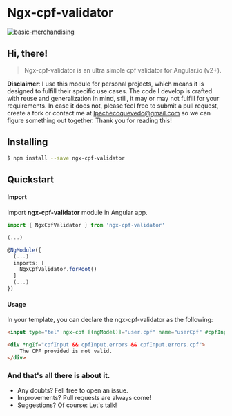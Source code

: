 # Ngx-cpf-validator
[![basic-merchandising](https://imgur.com/LNOYczf.png)](https://github.com/leopq)

## Hi, there!

> Ngx-cpf-validator is an ultra simple cpf validator for Angular.io (v2+).

**Disclaimer**: I use this module for personal projects, which means it is designed to fulfill their specific use cases. The code I develop is crafted with reuse and generalization in mind, still, it may or may not fulfill for your requirements. In case it does not, please feel free to submit a pull request, create a fork or contact me at lpachecoquevedo@gmail.com so we can figure something out together. Thank you for reading this!

## Installing

```sh
$ npm install --save ngx-cpf-validator
```

## Quickstart

#### Import

Import **ngx-cpf-validator** module in Angular app.

```typescript
import { NgxCpfValidator } from 'ngx-cpf-validator'

(...)

@NgModule({
  (...)
  imports: [
    NgxCpfValidator.forRoot()
  ]
  (...)
})
```

#### Usage

In your template, you can declare the ngx-cpf-validator as the following:
```html
<input type="tel" ngx-cpf [(ngModel)]="user.cpf" name="userCpf" #cpfInput >

<div *ngIf="cpfInput && cpfInput.errors && cpfInput.errors.cpf">
    The CPF provided is not valid.
</div>
```

### And that's all there is about it.
* Any doubts? Fell free to open an issue.
* Improvements? Pull requests are always come!
* Suggestions? Of course: Let's [talk](https://twitter.com/leopq)!